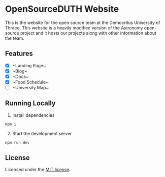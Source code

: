 # OpenSourceDUTH Website
This is the website for the open source team at the Democritus University of Thrace. This website is a heavily modified version of the Astronomy open-source project and it hosts our projects along with other information about the team.

## Features
- [x] ~Landing Page~
- [x] ~Blog~
- [x] ~Docs~
- [x] ~Food Schedule~
- [ ] ~University Map~

## Running Locally
1. Install dependencies
```sh
npm i
```

2. Start the development server
```sh
npm run dev
```

## License
Licensed under the [MIT license](https://github.com/mickasmt/astro-nomy/blob/main/LICENSE.md).
